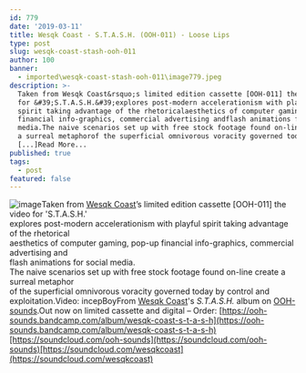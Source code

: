 ```yaml
---
id: 779
date: '2019-03-11'
title: Wesqk Coast - S.T.A.S.H. (OOH-011) - Loose Lips
type: post
slug: wesqk-coast-stash-ooh-011
author: 100
banner:
  - imported\wesqk-coast-stash-ooh-011\image779.jpeg
description: >-
  Taken from Wesqk Coast&rsquo;s limited edition cassette [OOH-011] the video
  for &#39;S.T.A.S.H.&#39;explores post-modern accelerationism with playful
  spirit taking advantage of the rhetoricalaesthetics of computer gaming, pop-up
  financial info-graphics, commercial advertising andflash animations for social
  media.The naive scenarios set up with free stock footage found on-line create
  a surreal metaphorof the superficial omnivorous voracity governed today
  [...]Read More...
published: true
tags:
  - post
featured: false
---
```

![image](../imported\wesqk-coast-stash-ooh-011\image779.jpeg)Taken from [Wesqk Coast](https://wesqkcoast.bandcamp.com/)’s limited edition cassette \[OOH-011\] the video for 'S.T.A.S.H.'  
explores post-modern accelerationism with playful spirit taking advantage of the rhetorical  
aesthetics of computer gaming, pop-up financial info-graphics, commercial advertising and  
flash animations for social media.  
The naive scenarios set up with free stock footage found on-line create a surreal metaphor  
of the superficial omnivorous voracity governed today by control and exploitation.Video: incepBoyFrom [Wesqk Coast](https://wesqkcoast.bandcamp.com/)'s _S.T.A.S.H._ album on [OOH-sounds](https://ooh-sounds.bandcamp.com).Out now on limited cassette and digital – Order: [https://ooh-sounds.bandcamp.com/album/wesqk-coast-s-t-a-s-h](https://ooh-sounds.bandcamp.com/album/wesqk-coast-s-t-a-s-h)[https://soundcloud.com/ooh-sounds](https://soundcloud.com/ooh-sounds)[https://soundcloud.com/wesqkcoast](https://soundcloud.com/wesqkcoast)